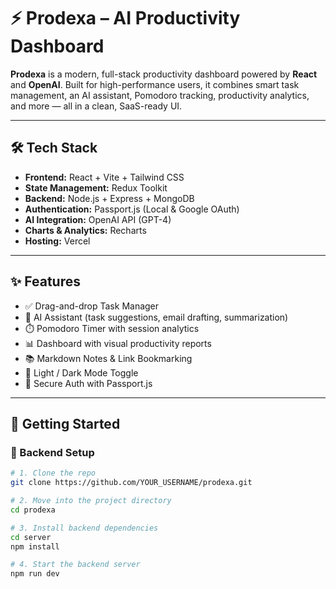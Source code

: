 # ⚡ Prodexa – AI Productivity Dashboard

**Prodexa** is a modern, full-stack productivity dashboard powered by **React** and **OpenAI**. Built for high-performance users, it combines smart task management, an AI assistant, Pomodoro tracking, productivity analytics, and more — all in a clean, SaaS-ready UI.

---

## 🛠️ Tech Stack

- **Frontend:** React + Vite + Tailwind CSS  
- **State Management:** Redux Toolkit  
- **Backend:** Node.js + Express + MongoDB  
- **Authentication:** Passport.js (Local & Google OAuth)  
- **AI Integration:** OpenAI API (GPT-4)  
- **Charts & Analytics:** Recharts  
- **Hosting:** Vercel  

---

## ✨ Features

- ✅ Drag-and-drop Task Manager  
- 🧠 AI Assistant (task suggestions, email drafting, summarization)  
- ⏱️ Pomodoro Timer with session analytics  
- 📊 Dashboard with visual productivity reports  
- 📚 Markdown Notes & Link Bookmarking  
- 🌙 Light / Dark Mode Toggle  
- 🔐 Secure Auth with Passport.js  

---

## 🚀 Getting Started

### 🔧 Backend Setup

```bash
# 1. Clone the repo
git clone https://github.com/YOUR_USERNAME/prodexa.git

# 2. Move into the project directory
cd prodexa

# 3. Install backend dependencies
cd server
npm install

# 4. Start the backend server
npm run dev
